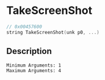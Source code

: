 # TakeScreenShot
```c
// 0x00457600
string TakeScreenShot(unk p0, ...)
```
## Description
```
Minimum Arguments: 1
Maximum Arguments: 4
```
